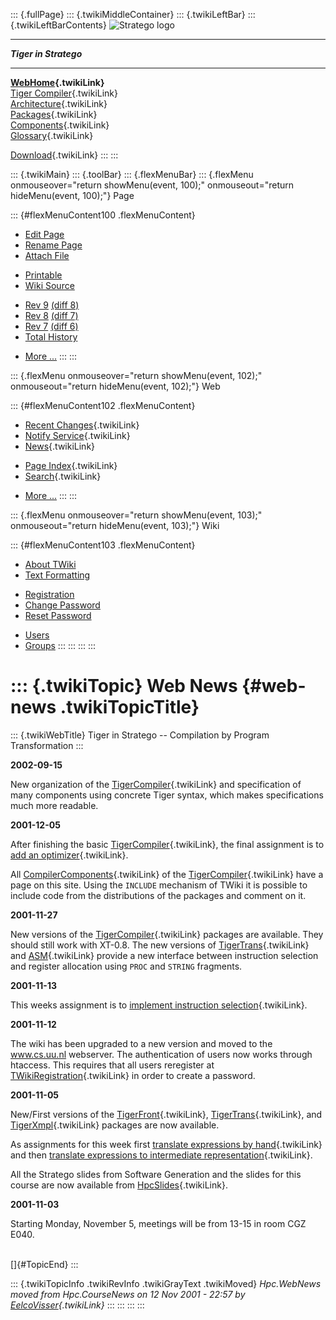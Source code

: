 ::: {.fullPage}
::: {.twikiMiddleContainer}
::: {.twikiLeftBar}
::: {.twikiLeftBarContents}
![Stratego
logo](../pub/Stratego/StrategoLogo/StrategoLogoTextlessWhite-100px.png)

------------------------------------------------------------------------

***Tiger in Stratego***

------------------------------------------------------------------------

**[WebHome](WebHome){.twikiLink}**\
[Tiger Compiler](TigerCompiler){.twikiLink}\
[Architecture](CompilerArchitecture){.twikiLink}\
[Packages](CompilerPackages){.twikiLink}\
[Components](CompilerComponent){.twikiLink}\
[Glossary](WebGlossary){.twikiLink}

[Download](DownloadAndInstallation){.twikiLink}
:::
:::

::: {.twikiMain}
::: {.toolBar}
::: {.flexMenuBar}
::: {.flexMenu onmouseover="return showMenu(event, 100);" onmouseout="return hideMenu(event, 100);"}
Page

::: {#flexMenuContent100 .flexMenuContent}
-   [Edit
    Page](http://www.program-transformation.org/edit/Tiger/WebNews?t=1536825755)
-   [Rename
    Page](http://www.program-transformation.org/rename/Tiger/WebNews)
-   [Attach
    File](http://www.program-transformation.org/attach/Tiger/WebNews)

<!-- -->

-   [Printable](http://www.program-transformation.org/view/Tiger/WebNews?skin=print.pattern)
-   [Wiki
    Source](http://www.program-transformation.org/view/Tiger/WebNews?skin=text&raw=on&contenttype=text/plain)

<!-- -->

-   [Rev
    9](http://www.program-transformation.org/view/Tiger/WebNews?rev=1.9)
    [(diff 8)](http://www.program-transformation.org/rdiff/Tiger/WebNews?rev1=1.9&rev2=1.8)
-   [Rev
    8](http://www.program-transformation.org/view/Tiger/WebNews?rev=1.8)
    [(diff 7)](http://www.program-transformation.org/rdiff/Tiger/WebNews?rev1=1.8&rev2=1.7)
-   [Rev
    7](http://www.program-transformation.org/view/Tiger/WebNews?rev=1.7)
    [(diff 6)](http://www.program-transformation.org/rdiff/Tiger/WebNews?rev1=1.7&rev2=1.6)
-   [Total
    History](http://www.program-transformation.org/rdiff/Tiger/WebNews)

<!-- -->

-   [More
    \...](http://www.program-transformation.org/oops/Tiger/WebNews?template=oopsmore&param1=1.9&param2=1.9)
:::
:::

::: {.flexMenu onmouseover="return showMenu(event, 102);" onmouseout="return hideMenu(event, 102);"}
Web

::: {#flexMenuContent102 .flexMenuContent}
-   [Recent Changes](WebChanges){.twikiLink}
-   [Notify Service](WebNotify){.twikiLink}
-   [News](WebNews){.twikiLink}

<!-- -->

-   [Page Index](WebIndex){.twikiLink}
-   [Search](WebSearch){.twikiLink}

<!-- -->

-   [More
    \...](http://www.program-transformation.org/oops/Tiger/WebNews?template=oopsmore&param1=1.9&param2=1.9)
:::
:::

::: {.flexMenu onmouseover="return showMenu(event, 103);" onmouseout="return hideMenu(event, 103);"}
Wiki

::: {#flexMenuContent103 .flexMenuContent}
-   [About
    TWiki](http://www.program-transformation.org/view/TWiki/WebHome)
-   [Text
    Formatting](http://www.program-transformation.org/view/TWiki/TextFormattingRules)

<!-- -->

-   [Registration](http://www.program-transformation.org/view/TWiki/TWikiRegistration)
-   [Change
    Password](http://www.program-transformation.org/view/TWiki/ChangePassword)
-   [Reset
    Password](http://www.program-transformation.org/view/TWiki/ResetPassword)

<!-- -->

-   [Users](http://www.program-transformation.org/view/Main/TWikiUsers)
-   [Groups](http://www.program-transformation.org/view/Main/TWikiGroups)
:::
:::
:::
:::

::: {.twikiTopic}
Web News {#web-news .twikiTopicTitle}
========

::: {.twikiWebTitle}
Tiger in Stratego \-- Compilation by Program Transformation
:::

**2002-09-15**

New organization of the [TigerCompiler](TigerCompiler){.twikiLink} and
specification of many components using concrete Tiger syntax, which
makes specifications much more readable.

**2001-12-05**

After finishing the basic [TigerCompiler](TigerCompiler){.twikiLink},
the final assignment is to [add an
optimizer](AddAnOptimizer){.twikiLink}.

All [CompilerComponents](CompilerComponent){.twikiLink} of the
[TigerCompiler](TigerCompiler){.twikiLink} have a page on this site.
Using the `INCLUDE` mechanism of TWiki it is possible to include code
from the distributions of the packages and comment on it.

**2001-11-27**

New versions of the [TigerCompiler](TigerCompiler){.twikiLink} packages
are available. They should still work with XT-0.8. The new versions of
[TigerTrans](TigerTrans){.twikiLink} and [ASM](ASM){.twikiLink} provide
a new interface between instruction selection and register allocation
using `PROC` and `STRING` fragments.

**2001-11-13**

This weeks assignment is to [implement instruction
selection](ImplementInstructionSelection){.twikiLink}.

**2001-11-12**

The wiki has been upgraded to a new version and moved to the
www.cs.uu.nl webserver. The authentication of users now works through
htaccess. This requires that all users reregister at
[TWikiRegistration](../TWiki/TWikiRegistration){.twikiLink} in order to
create a password.

**2001-11-05**

New/First versions of the [TigerFront](TigerFront){.twikiLink},
[TigerTrans](TigerTrans){.twikiLink}, and
[TigerXmpl](TigerXmpl){.twikiLink} packages are now available.

As assignments for this week first [translate expressions by
hand](TranslateExpressionsByHand){.twikiLink} and then [translate
expressions to intermediate
representation](TranslateExpressionsToIntermediateRepresentation){.twikiLink}.

All the Stratego slides from Software Generation and the slides for this
course are now available from [HpcSlides](HpcSlides){.twikiLink}.

**2001-11-03**

Starting Monday, November 5, meetings will be from 13-15 in room CGZ
E040.

\
[]{#TopicEnd}
:::

::: {.twikiTopicInfo .twikiRevInfo .twikiGrayText .twikiMoved}
*Hpc.WebNews moved from Hpc.CourseNews on 12 Nov 2001 - 22:57 by
[EelcoVisser](../Main/EelcoVisser){.twikiLink}*
:::
:::
:::
:::
